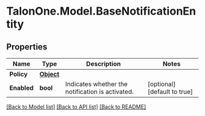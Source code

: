 # TalonOne.Model.BaseNotificationEntity
## Properties

Name | Type | Description | Notes
------------ | ------------- | ------------- | -------------
**Policy** | [**Object**](.md) |  | 
**Enabled** | **bool** | Indicates whether the notification is activated. | [optional] [default to true]

[[Back to Model list]](../README.md#documentation-for-models) [[Back to API list]](../README.md#documentation-for-api-endpoints) [[Back to README]](../README.md)

